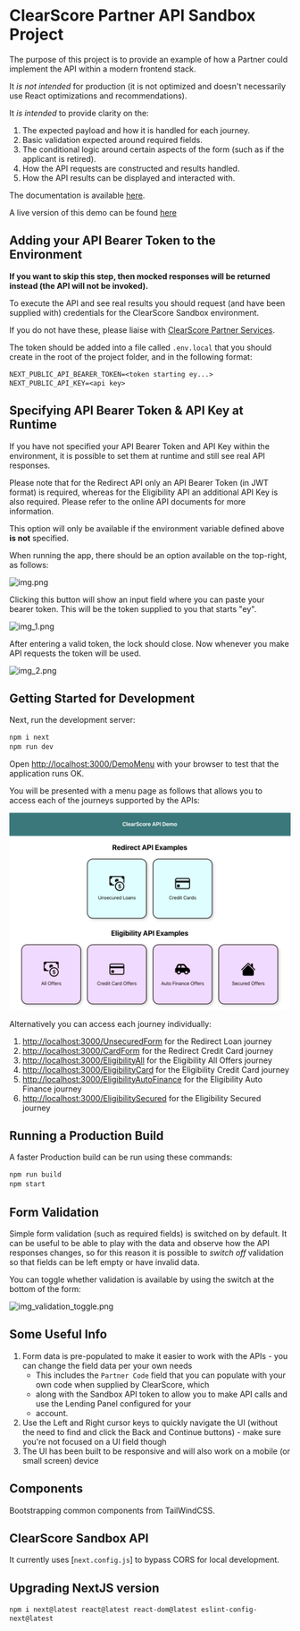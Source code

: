 # ClearScore Partner API Sandbox Project

The purpose of this project is to provide an example of how a Partner could implement the API within a modern frontend
stack.

It *is not intended* for production (it is not optimized and doesn't necessarily use React optimizations and
recommendations).

It *is intended* to provide clarity on the:

1. The expected payload and how it is handled for each journey.
2. Basic validation expected around required fields.
3. The conditional logic around certain aspects of the form (such as if the applicant is retired).
4. How the API requests are constructed and results handled.
5. How the API results can be displayed and interacted with.

The documentation is available [here](https://developer.aro.co.uk/).

A live version of this demo can be found [here](https://partner-api-demo.freedom-finance-test.cloud/DemoMenu)

## Adding your API Bearer Token to the Environment

**If you want to skip this step, then mocked responses will be returned instead (the API will not be invoked).**

To execute the API and see real results you should request (and have been supplied with) credentials for the ClearScore
Sandbox environment.

If you do not have these, please liaise with <u>ClearScore Partner Services</u>.

The token should be added into a file called `.env.local` that you should create in the root of the project folder,
and in the following format:

```
NEXT_PUBLIC_API_BEARER_TOKEN=<token starting ey...>
NEXT_PUBLIC_API_KEY=<api key>
```

## Specifying API Bearer Token & API Key at Runtime

If you have not specified your API Bearer Token and API Key within the environment, it is possible to set them at
runtime and still see real API responses.

Please note that for the Redirect API only an API Bearer Token (in JWT format) is required, whereas for the Eligibility
API an additional API Key is also required. Please refer to the online API documents for more information.

This option will only be available if the environment variable defined above **is not** specified.

When running the app, there should be an option available on the top-right, as follows:

![img.png](docs/img_unlocked.png)

Clicking this button will show an input field where you can paste your bearer token. This will be the token supplied
to you that starts "ey".

![img_1.png](docs/img_set_token.png)

After entering a valid token, the lock should close. Now whenever you make API requests the token will be used.

![img_2.png]( docs/img_locked.png)

## Getting Started for Development

Next, run the development server:

```bash
npm i next
npm run dev
```

Open [http://localhost:3000/DemoMenu](http://localhost:3000) with your browser to test that the application runs OK.

You will be presented with a menu page as follows that allows you to access each of the journeys supported by the APIs:

![img_demo.png](docs/img_demo_menu.png)

Alternatively you can access each journey individually:

1. [http://localhost:3000/UnsecuredForm](http://localhost:3000/UnsecuredForm) for the Redirect Loan journey
1. [http://localhost:3000/CardForm](http://localhost:3000/CardForm) for the Redirect Credit Card journey
1. [http://localhost:3000/EligibilityAll](http://localhost:3000/CardForm) for the Eligibility All Offers journey
1. [http://localhost:3000/EligibilityCard](http://localhost:3000/CardForm) for the Eligibility Credit Card journey
1. [http://localhost:3000/EligibilityAutoFinance](http://localhost:3000/CardForm) for the Eligibility Auto Finance
   journey
1. [http://localhost:3000/EligibilitySecured](http://localhost:3000/CardForm) for the Eligibility Secured journey

## Running a Production Build

A faster Production build can be run using these commands:

```bash
npm run build
npm start
```

## Form Validation

Simple form validation (such as required fields) is switched on by default. It can be useful to be able to play with the
data and observe how the API responses changes, so for this reason it is possible to *switch off* validation so that
fields can be left empty or have invalid data.

You can toggle whether validation is available by using the switch at the bottom of the form:

![img_validation_toggle.png](docs/img_validation_toggle.png)

## Some Useful Info

1. Form data is pre-populated to make it easier to work with the APIs - you can change the field data per your own needs
    - This includes the `Partner Code` field that you can populate with your own code when supplied by ClearScore, which
    - along with the Sandbox API token to allow you to make API calls and use the Lending Panel configured for your
    - account.
1. Use the Left and Right cursor keys to quickly navigate the UI (without the need to find and click the Back and
   Continue buttons) - make sure you're not focused on a UI field though
1. The UI has been built to be responsive and will also work on a mobile (or small screen) device

## Components

Bootstrapping common components from TailWindCSS.

## ClearScore Sandbox API

It currently uses [`next.config.js`] to bypass CORS for local development.

## Upgrading NextJS version

```
npm i next@latest react@latest react-dom@latest eslint-config-next@latest
```